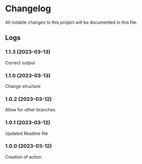 # Changelog

All notable changes to this project will be documented in this file.

## Logs

### 1.1.3 (2023-03-13)

Correct output

### 1.1.0 (2023-03-13)

Change structure

### 1.0.2 (2023-03-12)

Allow for other branches

### 1.0.1 (2023-03-12)

Updated Readme file

### 1.0.0 (2023-03-12)

Creation of action
